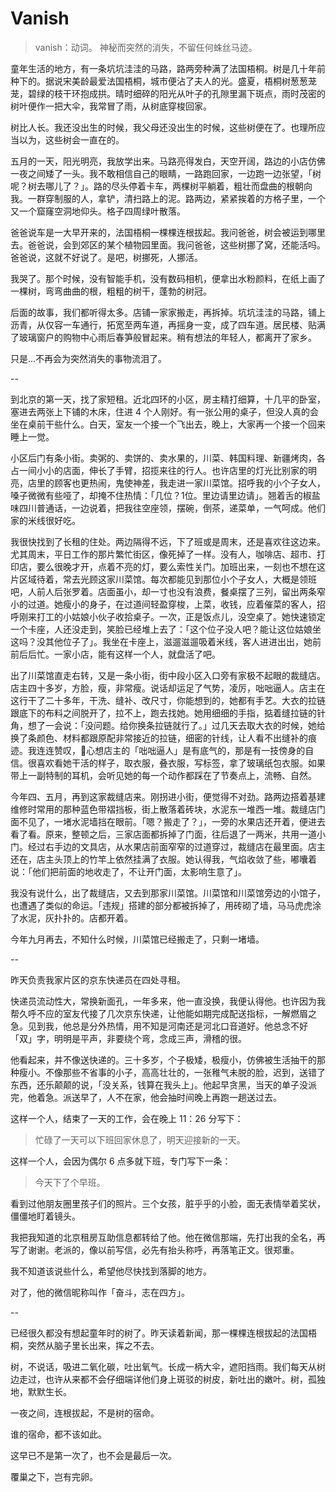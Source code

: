 #  Vanish

>  vanish：动词。 神秘而突然的消失，不留任何蛛丝马迹。



童年生活的地方，有一条坑坑洼洼的马路，路两旁种满了法国梧桐。树是几十年前种下的。据说宋美龄最爱法国梧桐，城市便沾了夫人的光。盛夏，梧桐树葱葱茏茏，碧绿的枝干环抱成拱。晴时细碎的阳光从叶子的孔隙里漏下斑点，雨时茂密的树叶便作一把大伞，我常冒了雨，从树底穿梭回家。

树比人长。我还没出生的时候，我父母还没出生的时候，这些树便在了。也理所应当以为，这些树会一直在的。

五月的一天，阳光明亮，我放学出来。马路亮得发白，天空开阔，路边的小店仿佛一夜之间矮了一头。我不敢相信自己的眼睛，一路跑回家，一边跑一边张望，「树呢？树去哪儿了？」。路的尽头停着卡车，两棵树平躺着，粗壮而盘曲的根朝向我。一群穿制服的人，拿铲，清扫路上的泥。路两边，紧紧挨着的方格子里，一个又一个窟窿空洞地仰头。格子四周绿叶散落。

爸爸说车是一大早开来的，法国梧桐一棵棵连根拔起。我问爸爸，树会被运到哪里去。爸爸说，会到郊区的某个植物园里面。我问爸爸，这些树挪了窝，还能活吗。爸爸说，这就不好说了。是吧，树挪死，人挪活。

我哭了。那个时候，没有智能手机，没有数码相机，便拿出水粉颜料，在纸上画了一棵树，弯弯曲曲的根，粗粗的树干，蓬勃的树冠。

后面的故事，我们都听得太多。店铺一家家搬走，再拆掉。坑坑洼洼的马路，铺上沥青，从仅容一车通行，拓宽至两车道，再摇身一变，成了四车道。居民楼、贴满了玻璃窗户的购物中心雨后春笋般冒起来。稍有想法的年轻人，都离开了家乡。

只是…不再会为突然消失的事物流泪了。



--

到北京的第一天，找了家短租。近北四环的小区，房主精打细算，十几平的卧室，塞进去两张上下铺的木床，住进 4 个人刚好。有一张公用的桌子，但没人真的会坐在桌前干些什么。白天，室友一个接一个飞出去，晚上，大家再一个接一个回来睡上一觉。

小区后门有条小街。卖粥的、卖饼的、卖水果的，川菜、韩国料理、新疆烤肉，各占一间小小的店面，伸长了手臂，招揽来往的行人。也许店里的灯光比别家的明亮，店里的顾客也更热闹，鬼使神差，我走进一家川菜馆。招呼我的小个子女人，嗓子微微有些哑了，却掩不住热情：「几位？1位。里边请里边请」。翘着舌的椒盐味四川普通话，一边说着，把我往空座领，摆碗，倒茶，递菜单，一气呵成。他们家的米线很好吃。

我很快找到了长租的住处。两边隔得不远，下了班或是周末，还是喜欢往这边来。尤其周末，平日工作的那片繁忙街区，像死掉了一样。没有人，咖啡店、超市、打印店，要么很晚才开，点着不亮的灯，要么索性关门。加班出来，一刻也不想在这片区域待着，常去光顾这家川菜馆。每次都能见到那位小个子女人，大概是领班吧，人前人后张罗着。店面虽小，却一寸也没有浪费，餐桌摆了三列，留出两条窄小的过道。她瘦小的身子，在过道间轻盈穿梭，上菜，收钱，应着催菜的客人，招呼刚来打工的小姑娘小伙子收拾桌子。一次，正是饭点儿，没空桌了。她快速锁定一个卡座，人还没走到，笑脸已经堆上去了：「这个位子没人吧？能让这位姑娘坐这吗？没其他位子了」。我坐在卡座上，滋遛滋遛吸着米线，客人进进出出，她前前后后忙。一家小店，能有这样一个人，就盘活了吧。

出了川菜馆直走右转，又是一条小街，街中段小区入口旁有家极不起眼的裁缝店。店主四十多岁，方脸，瘦，非常瘦。说话却运足了气势，凌厉，咄咄逼人。店主在这行干了二十多年，干洗、缝补、改尺寸，你能想到的，她都有手艺。大衣的拉链跟底下的布料之间脱开了，拉不上，跑去找她。她用细细的手指，掂着缝拉链的针角，想了一会说：「没问题。给你换条拉链就行了。」过几天去取大衣的时候，她给换了条颜色、材料都跟原配非常接近的拉链，细密的针线，让人看不出缝补的痕迹。我连连赞叹，心想店主的「咄咄逼人」是有底气的，那是有一技傍身的自信。很喜欢看她干活的样子，取衣服，叠衣服，写标签，拿了玻璃纸包衣服。如果带上一副特制的耳机，会听见她的每一个动作都踩在了节奏点上，流畅、自然。

今年四、五月，再到这家裁缝店来。刚拐进小街，便觉得不对劲。路两边搭着基建维修时常用的那种蓝色带褶挡板，街上散落着砖块，水泥东一堆西一堆。裁缝店门面不见了，一堵水泥墙挡在眼前。「嗯？搬走了？」，一旁的水果店还开着，便进去看了看。原来，整顿之后，三家店面都拆掉了门面，往后退了一两米，共用一道小门。经过右手边的文具店，从水果店前面窄窄的过道穿过，裁缝店在最里面。店主还在，店主头顶上的竹竿上依然挂满了衣服。她认得我，气焰收敛了些，嘟囔着说：「他们把前面的地收走了，不让开门面，太影响生意了」。

我没有说什么，出了裁缝店，又去到那家川菜馆。川菜馆和川菜馆旁边的小馆子，也遭遇了类似的命运。「违规」搭建的部分都被拆掉了，用砖砌了墙，马马虎虎涂了水泥，灰扑扑的。店都开着。

今年九月再去，不知什么时候，川菜馆已经搬走了，只剩一堵墙。



--

昨天负责我家片区的京东快递员在四处寻租。

快递员流动性大，常换新面孔，一年多来，他一直没换，我便认得他。也许因为我帮久呼不应的室友代接了几次京东快递，让他能如期完成配送指标，一解燃眉之急。见到我，他总是分外热情，用不知是河南还是河北口音道好。他总念不好「双」字，明明是平声，非要绕个弯，念成三声，滑稽的很。

他看起来，并不像送快递的。三十多岁，个子极矮，极瘦小，仿佛被生活抽干的那种瘦小。不像那些不省事的小子，高高壮壮的，一张稚气未脱的脸，迟到，送错了东西，还乐颠颠的说，「没关系，钱算在我头上」。他起早贪黑，当天的单子没派完，他着急。派送早了，人不在家，他会抽时间晚上再跑一趟送过去。

这样一个人，结束了一天的工作，会在晚上 11：26 分写下：

> 忙碌了一天可以下班回家休息了，明天迎接新的一天。

这样一个人，会因为偶尔 6 点多就下班，专门写下一条：

> 今天下了个早班。

看到过他朋友圈里孩子们的照片。三个女孩，脏乎乎的小脸，面无表情举着奖状，僵僵地盯着镜头。

我把我知道的北京租房互助信息都转给了他。他在微信那端，先打出我的全名，再写了谢谢。老派的，像以前写信，必先有抬头称呼，再落笔正文。很郑重。

我不知道该说些什么，希望他尽快找到落脚的地方。

对了，他的微信昵称叫作「奋斗，志在四方」。



--

已经很久都没有想起童年时的树了。昨天读着新闻，那一棵棵连根拔起的法国梧桐，突然从脑子里长出来，挥之不去。

树，不说话，吸进二氧化碳，吐出氧气。长成一柄大伞，遮阳挡雨。我们每天从树边走过，也许从来都不会仔细端详他们身上斑驳的树皮，新吐出的嫩叶。树，孤独地，默默生长。

一夜之间，连根拔起，不是树的宿命。

谁的宿命，都不该如此。

这早已不是第一次了，也不会是最后一次。

覆巢之下，岂有完卵。

